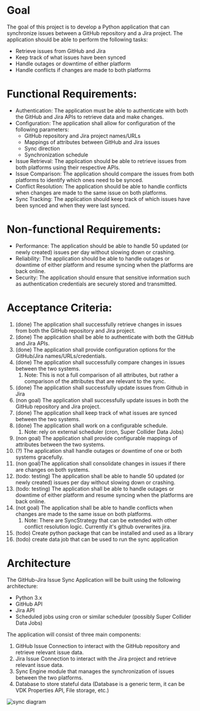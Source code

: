 
# Goal
The goal of this project is to develop a Python application
that can synchronize issues between a GitHub repository and a Jira project.
The application should be able to perform the following tasks:

* Retrieve issues from GitHub and Jira
* Keep track of what issues have been synced
* Handle outages or downtime of either platform
* Handle conflicts if changes are made to both platforms

# Functional Requirements:

- Authentication: The application must be able to authenticate with both the GitHub and Jira APIs to retrieve data and make changes.
- Configuration: The application shall allow for configuration of the following parameters:
    - GitHub repository and Jira project names/URLs
    - Mappings of attributes between GitHub and Jira issues
    - Sync direction
    - Synchronization schedule
- Issue Retrieval: The application should be able to retrieve issues from both platforms using their respective APIs.
- Issue Comparison: The application should compare the issues from both platforms to identify which ones need to be synced.
- Conflict Resolution: The application should be able to handle conflicts when changes are made to the same issue on both platforms.
- Sync Tracking: The application should keep track of which issues have been synced and when they were last synced.

# Non-functional Requirements:

- Performance: The application should be able to handle 50 updated (or newly created) issues per day  without slowing down or crashing.
- Reliability: The application should be able to handle outages or downtime of either platform and resume syncing when the platforms are back online.
- Security: The application should ensure that sensitive information such as authentication credentials are securely stored and transmitted.

# Acceptance Criteria:

1. (done) The application shall successfully retrieve changes in issues from both the GitHub repository and Jira project.
2. (done) The application shall be able to authenticate with both the GitHub and Jira APIs.
3. (done) The application shall provide configuration options for the GitHub/Jira names/URLs/credentials.
4. (done) The application shall successfully compare changes in issues between the two systems.
   1. Note: This is not a full comparison of all attributes, but rather a comparison of the attributes that are relevant to the sync.
5. (done) The application shall successfully update issues from Github in Jira
6. (non goal) The application shall successfully update issues in both the GitHub repository and Jira project.
7. (done) The application shall keep track of what issues are synced between the two systems.
8. (done) The application shall work on a configurable schedule.
   1. Note: rely on external scheduler (cron, Super Collider Data Jobs)
9. (non goal) The application shall provide configurable mappings of attributes between the two systems.
10. (?) The application shall handle outages or downtime of one or both systems gracefully.
11. (non goal)The application shall consolidate changes in issues if there are changes on both systems.
12. (todo: testing) The application shall be able to handle 50 updated (or newly created) issues per day without slowing down or crashing.
13. (todo: testing) The application shall be able to handle outages or downtime of either platform and resume syncing when the platforms are back online.
14. (not goal) The application shall be able to handle conflicts when changes are made to the same issue on both platforms.
    1. Note: There are SyncStrategy that can be extended with other conflict resolution logic. Currently it's github overwrites jira.
15. (todo) Create python package that can be installed and used as a library
16. (todo) create data job that can be used to run the sync application
    
# Architecture


The GitHub-Jira Issue Sync Application will be built using the following architecture:

- Python 3.x
- GitHub API
- Jira API
- Scheduled jobs using cron or similar scheduler (possibly Super Collider Data Jobs)

The application will consist of three main components:

1. GitHub Issue Connection to interact with the GitHub repository and retrieve relevant issue data.
2. Jira Issue Connection to interact with the Jira project and retrieve relevant issue data.
3. Sync Engine module that manages the synchronization of issues between the two platforms.
4. Database to store stateful data (Database is a generic term, it can be VDK Properties API, File storage, etc.)


![sync diagram](https://www.plantuml.com/plantuml/svg/ZP31JiCm38RlVWfhTrvW1pGnq0Q2qxG7S9keYzewaUC88SIx4pT50h73UhB_VFd_lzbb9T4oJv37m8c4PkpZd29xLlm4hDz35ETb7wSes4tKZqsjmo2ni6idxvUW7hu0gDUwdhCNI2GQ-f285JSlGGYVSouUtoA72csGCffSzx_i8UYnT5Vem_4VU_hW7fzu2EmNn7PmfDHHzlYu3W3M2E_kcyKMz-99VSRQjIItZCGObiJ8s1h00jijSztYoRFBAsGHOB8T_yHKHADKhvbI2ZmWiRl6hoLUOnnppRUuI-b-apScj_Sph_Fw5oOq47RrKfcdRm00)